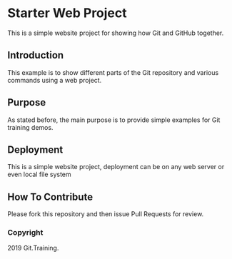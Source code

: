 # Starter Web Project

This is a simple website project for showing how Git and GitHub together.

## Introduction

This example is to show different parts of the Git repository and various commands using a web project.

## Purpose

As stated before, the main purpose is to provide simple examples for Git training demos.

## Deployment

This is a simple website project, deployment can be on any web server or even local file system

## How To Contribute

Please fork this repository and then issue Pull Requests for review.

### Copyright

2019 Git.Training.